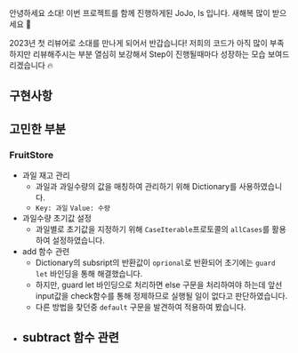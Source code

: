 안녕하세요 소대!
이번 프로젝트를 함께 진행하게된 JoJo, Is 입니다.
새해복 많이 받으세요 🙏

2023년 첫 리뷰어로 소대를 만나게 되어서 반갑습니다!
저희의 코드가 아직 많이 부족하지만 리뷰해주시는 부분 열심히 보강해서 Step이 진행될때마다 성장하는 모습 보여드리겠습니다 🔥
## 구현사항

## 고민한 부분

### FruitStore
- 과일 재고 관리
  - 과일과 과일수량의 값을 매칭하여 관리하기 위해 Dictionary를 사용하였습니다.
  - `Key: 과일` `Value: 수량`
- 과일수량 초기값 설정
  - 과일별로 초기값을 지정하기 위해 `CaseIterable`프로토콜의 `allCases`를 활용하여 설정하였습니다.
- add 함수 관련
  - Dictionary의 subsript의 반환값이 `oprional`로 반환되어 초기에는 `guard let` 바인딩을 통해 해결했습니다.
  - 하지만, guard let 바인딩으로 처리하면 else 구문을 처리하여야 하는데 앞선 input값을 check함수를 통해 정제하므로 실행될 일이 없다고 판단하였습니다.
  - 다른 방법을 찾던중 `default` 구문을 발견하여 적용하여 봤습니다.
- subtract 함수 관련
  - 